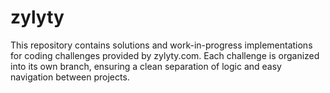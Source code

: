 # zylyty
This repository contains solutions and work-in-progress implementations for coding challenges provided by zylyty.com. Each challenge is organized into its own branch, ensuring a clean separation of logic and easy navigation between projects.
